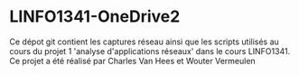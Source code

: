 # LINFO1341-OneDrive2
Ce dépot git contient les captures réseau ainsi que les scripts utilisés au cours du projet 1 'analyse d'applications réseaux' dans le cours LINFO1341. Ce projet a été réalisé par Charles Van Hees et Wouter Vermeulen 
